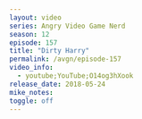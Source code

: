 ```yaml
---
layout: video
series: Angry Video Game Nerd
season: 12
episode: 157
title: "Dirty Harry"
permalink: /avgn/episode-157
video_info:
  - youtube;YouTube;O14og3hXook
release_date: 2018-05-24
mike_notes:
toggle: off
---
```

